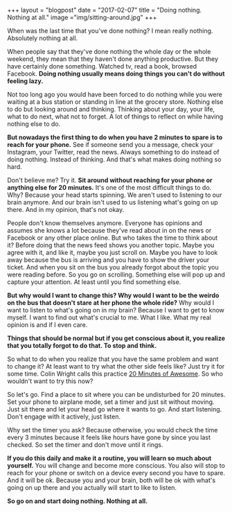 +++
layout = "blogpost"
date = "2017-02-07"
title = "Doing nothing. Nothing at all."
image ="img/sitting-around.jpg"
+++

When was the last time that you've done nothing? I mean really nothing. Absolutely nothing at all. 

When people say that they've done nothing the whole day or the whole weekend, they mean that they haven't done anything productive. But they have certainly done something. Watched tv, read a book, browsed Facebook. **Doing nothing usually means doing things you can't do without feeling lazy.** 

Not too long ago you would have been forced to do nothing while you were waiting at a bus station or standing in line at the grocery store. Nothing else to do but looking around and thinking. Thinking about your day, your life, what to do next, what not to forget. A lot of things to reflect on while having nothing else to do.

**But nowadays the first thing to do when you have 2 minutes to spare is to reach for your phone.** See if someone send you a message, check your Instagram, your Twitter, read the news. Always something to do instead of doing nothing. Instead of thinking. And that's what makes doing nothing so hard.

Don't believe me? Try it. **Sit around without reaching for your phone or anything else for 20 minutes.** It's one of the most difficult things to do. Why? Because your head starts spinning. We aren't used to listening to our brain anymore. And our brain isn't used to us listening what's going on up there. And in my opinion, that's not okay. 

People don't know themselves anymore. Everyone has opinions and assumes she knows a lot because they've read about in on the news or Facebook or any other place online. But who takes the time to think about it? Before doing that the news feed shows you another topic. Maybe you agree with it, and like it, maybe you just scroll on. Maybe you have to look away because the bus is arriving and you have to show the driver your ticket. And when you sit on the bus you already forgot about the topic you were reading before. So you go on scrolling. Something else will pop up and capture your attention. At least until you find something else.

**But why would I want to change this? Why would I want to be the weirdo on the bus that doesn't stare at her phone the whole ride?** Why would I want to listen to what's going on in my brain? Because I want to get to know myself. I want to find out what's crucial to me. What I like. What my real opinion is and if I even care. 

**Things that should be normal but if you get conscious about it, you realize that you totally forgot to do that. To stop and think.**

So what to do when you realize that you have the same problem and want to change it? At least want to try what the other side feels like? Just try it for some time. Colin Wright calls this practice [20 Minutes of Awesome](http://exilelifestyle.com/20-minutes-awesome/). So who wouldn't want to try this now?

So let's go. Find a place to sit where you can be undisturbed for 20 minutes. Set your phone to airplane mode, set a timer and just sit without moving. Just sit there and let your head go where it wants to go. And start listening. Don't engage with it actively, just listen.

Why set the timer you ask? Because otherwise, you would check the time every 3 minutes because it feels like hours have gone by since you last checked. So set the timer and don't move until it rings. 

**If you do this daily and make it a routine, you will learn so much about yourself.** You will change and become more conscious. You also will stop to reach for your phone or switch on a device every second you have to spare. And it will be ok. Because you and your brain, both will be ok with what's going on up there and you actually will start to like to listen.

**So go on and start doing nothing. Nothing at all.**